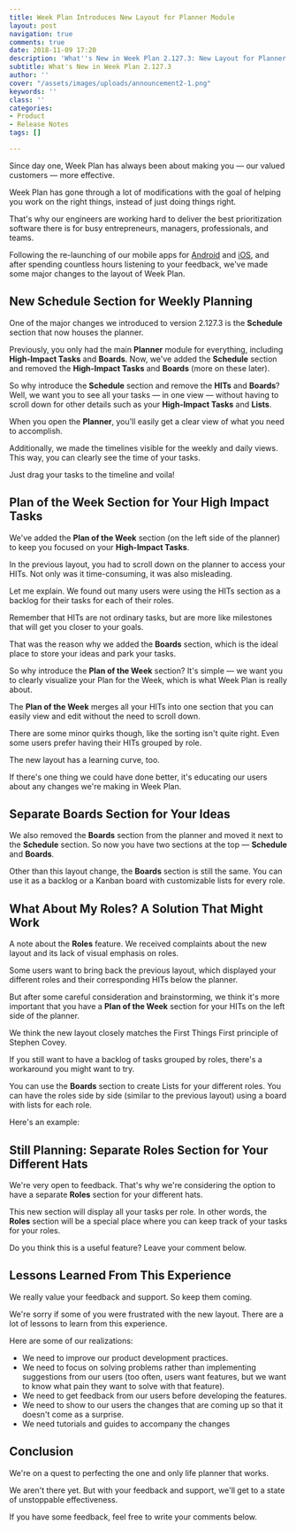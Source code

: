 ```yaml
---
title: Week Plan Introduces New Layout for Planner Module
layout: post
navigation: true
comments: true
date: 2018-11-09 17:20
description: 'What''s New in Week Plan 2.127.3: New Layout for Planner Module'
subtitle: What's New in Week Plan 2.127.3
author: ''
cover: "/assets/images/uploads/announcement2-1.png"
keywords: ''
class: ''
categories:
- Product
- Release Notes
tags: []

---
```

Since day one, Week Plan has always been about making you — our valued customers —  more effective. 

Week Plan has gone through a lot of modifications with the goal of helping you work on the right things, instead of just doing things right.

That's why our engineers are working hard to deliver the best prioritization software there is for busy entrepreneurs, managers, professionals, and teams.

Following the re-launching of our mobile apps for [Android](https://weekplan.net/week-plan-releases-faster-android-app/) and [iOS](https://weekplan.net/introducing-the-new-week-plan-app-for-ios/), and after spending countless hours listening to your feedback, we've made some major changes to the layout of Week Plan.

## New Schedule Section for Weekly Planning

One of the major changes we introduced to version 2.127.3 is the **Schedule** section that now houses the planner. 

Previously, you only had the main **Planner** module for everything, including **High-Impact Tasks** and **Boards**. Now, we've added the **Schedule** section and removed the **High-Impact Tasks** and **Boards** (more on these later).

So why introduce the **Schedule** section and remove the **HITs** and **Boards**? Well, we want you to see all your tasks — in one view — without having to scroll down for other details such as your **High-Impact Tasks** and **Lists**. 

When you open the **Planner**, you'll easily get a clear view of what you need to accomplish.

Additionally, we made the timelines visible for the weekly and daily views. This way, you can clearly see the time of your tasks. 

Just drag your tasks to the timeline and voila!

## Plan of the Week Section for Your High Impact Tasks

We've added the **Plan of the Week** section (on the left side of the planner) to keep you focused on your **High-Impact Tasks**. 

In the previous layout, you had to scroll down on the planner to access your HITs. Not only was it time-consuming, it was also misleading.

Let me explain. We found out many users were using the HITs section as a backlog for their tasks for each of their roles. 

Remember that HITs are not ordinary tasks, but are more like milestones that will get you closer to your goals. 

That was the reason why we added the **Boards** section, which is the ideal place to store your ideas and park your tasks.

So why introduce the **Plan of the Week** section? It's simple — we want you to clearly visualize your Plan for the Week, which is what Week Plan is really about. 

The **Plan of the Week** merges all your HITs into one section that you can easily view and edit without the need to scroll down.

There are some minor quirks though, like the sorting isn't quite right. Even some users prefer having their HITs grouped by role. 

The new layout has a learning curve, too. 

If there's one thing we could have done better, it's educating our users about any changes we're making in Week Plan.

## Separate Boards Section for Your Ideas

We also removed the **Boards** section from the planner and moved it next to the **Schedule** section. So now you have two sections at the top — **Schedule** and **Boards**. 

Other than this layout change, the **Boards** section is still the same. You can use it as a backlog or a Kanban board with customizable lists for every role.

## **What About My Roles? A Solution That Might Work**

A note about the **Roles** feature. We received complaints about the new layout and its lack of visual emphasis on roles. 

Some users want to bring back the previous layout, which displayed your different roles and their corresponding HITs below the planner.

But after some careful consideration and brainstorming, we think it's more important that you have a **Plan of the Week** section for your HITs on the left side of the planner. 

We think the new layout closely matches the First Things First principle of Stephen Covey.

If you still want to have a backlog of tasks grouped by roles, there's a workaround you might want to try. 

You can use the **Boards** section to create Lists for your different roles. You can have the roles side by side (similar to the previous layout) using a board with lists for each role.

Here's an example:

## Still Planning: Separate Roles Section for Your Different Hats

We're very open to feedback. That's why we're considering the option to have a separate **Roles** section for your different hats.

This new section will display all your tasks per role. In other words, the **Roles** section will be a special place where you can keep track of your tasks for your roles. 

Do you think this is a useful feature? Leave your comment below.

## Lessons Learned From This Experience

We really value your feedback and support. So keep them coming. 

We're sorry if some of you were frustrated with the new layout. There are a lot of lessons to learn from this experience.

Here are some of our realizations:

* We need to improve our product development practices.
* We need to focus on solving problems rather than implementing suggestions from our users (too often, users want features, but we want to know what pain they want to solve with that feature).
* We need to get feedback from our users before developing the features.
* We need to show to our users the changes that are coming up so that it doesn't come as a surprise.
* We need tutorials and guides to accompany the changes

## Conclusion

We're on a quest to perfecting the one and only life planner that works. 

We aren't there yet. But with your feedback and support, we'll get to a state of unstoppable effectiveness.

If you have some feedback, feel free to write your comments below.